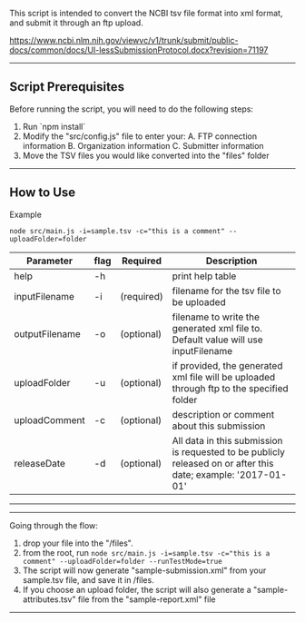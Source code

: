 


This script is intended to convert the NCBI tsv file format into xml format, and submit it through 
an ftp upload.

https://www.ncbi.nlm.nih.gov/viewvc/v1/trunk/submit/public-docs/common/docs/UI-lessSubmissionProtocol.docx?revision=71197

--------------------------------------------------
  Script Prerequisites
--------------------------------------------------

Before running the script, you will need to do the following steps:
1. Run \`npm install\`
2. Modify the "src/config.js" file to enter your:
    A. FTP connection information
    B. Organization information
    C. Submitter information
3. Move the TSV files you would like converted into the "files" folder

--------------------------------------------------
  How to Use
--------------------------------------------------

Example

```
node src/main.js -i=sample.tsv -c="this is a comment" --uploadFolder=folder
```

| Parameter      |flag| Required    | Description |
|----------------|----|------------|-------------|
| help           | -h |            | print help table |
| inputFilename  | -i | (required) | filename for the tsv file to be uploaded |
| outputFilename | -o | (optional) | filename to write the generated xml file to. Default value will use inputFilename |
| uploadFolder   | -u | (optional) | if provided, the generated xml file will be uploaded through ftp to the specified folder |
| uploadComment  | -c | (optional) | description or comment about this submission |
| releaseDate    | -d | (optional) | All data in this submission is requested to be publicly released on or after this date; example: '2017-01-01' | 
--------------------------------------------------
--------------------------------------------------

Going through the flow:

1. drop your file into the "/files".
2. from the root, run `node src/main.js -i=sample.tsv -c="this is a comment" --uploadFolder=folder --runTestMode=true`
3. The script will now generate "sample-submission.xml" from your sample.tsv file, and save it in /files.
4. If you choose an upload folder, the script will also generate a "sample-attributes.tsv" file from the "sample-report.xml" file

--------------------------------------------------
